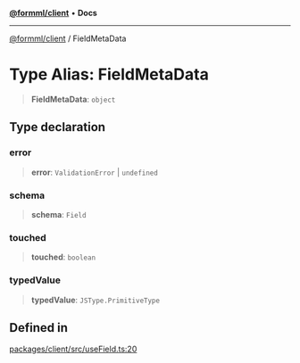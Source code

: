 [**@formml/client**](../README.md) • **Docs**

---

[@formml/client](../globals.md) / FieldMetaData

# Type Alias: FieldMetaData

> **FieldMetaData**: `object`

## Type declaration

### error

> **error**: `ValidationError` \| `undefined`

### schema

> **schema**: `Field`

### touched

> **touched**: `boolean`

### typedValue

> **typedValue**: `JSType.PrimitiveType`

## Defined in

[packages/client/src/useField.ts:20](https://github.com/formml/formml/blob/5c707903361ee929472a81de07fd0204242687ee/packages/client/src/useField.ts#L20)
